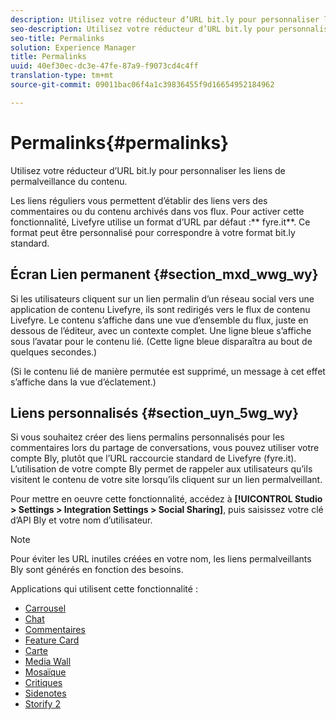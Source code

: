 ```yaml
---
description: Utilisez votre réducteur d’URL bit.ly pour personnaliser les liens de permalveillance du contenu.
seo-description: Utilisez votre réducteur d’URL bit.ly pour personnaliser les liens de permalveillance du contenu.
seo-title: Permalinks
solution: Experience Manager
title: Permalinks
uuid: 40ef30ec-dc3e-47fe-87a9-f9073cd4c4ff
translation-type: tm+mt
source-git-commit: 09011bac06f4a1c39836455f9d16654952184962

---
```



# Permalinks{#permalinks}

Utilisez votre réducteur d’URL bit.ly pour personnaliser les liens de permalveillance du contenu.

Les liens réguliers vous permettent d’établir des liens vers des commentaires ou du contenu archivés dans vos flux. Pour activer cette fonctionnalité, Livefyre utilise un format d’URL par défaut :** fyre.it**. Ce format peut être personnalisé pour correspondre à votre format bit.ly standard.

## Écran Lien permanent {#section_mxd_wwg_wy}

Si les utilisateurs cliquent sur un lien permalin d’un réseau social vers une application de contenu Livefyre, ils sont redirigés vers le flux de contenu Livefyre. Le contenu s’affiche dans une vue d’ensemble du flux, juste en dessous de l’éditeur, avec un contexte complet. Une ligne bleue s’affiche sous l’avatar pour le contenu lié. (Cette ligne bleue disparaîtra au bout de quelques secondes.)

(Si le contenu lié de manière permutée est supprimé, un message à cet effet s’affiche dans la vue d’éclatement.)

## Liens personnalisés {#section_uyn_5wg_wy}

Si vous souhaitez créer des liens permalins personnalisés pour les commentaires lors du partage de conversations, vous pouvez utiliser votre compte Bly, plutôt que l’URL raccourcie standard de Livefyre (fyre.it). L’utilisation de votre compte Bly permet de rappeler aux utilisateurs qu’ils visitent le contenu de votre site lorsqu’ils cliquent sur un lien permalveillant.

Pour mettre en oeuvre cette fonctionnalité, accédez à **[!UICONTROL Studio > Settings > Integration Settings > Social Sharing]**, puis saisissez votre clé d’API Bly et votre nom d’utilisateur.

>[!NOTE]
>
>Pour éviter les URL inutiles créées en votre nom, les liens permalveillants Bly sont générés en fonction des besoins.

Applications qui utilisent cette fonctionnalité :

* [Carrousel](/help/using/c-about-apps/c-carousel-app/c-carousel-app.md#c_carousel_app)
* [Chat](/help/using/c-about-apps/c-chat-app/c-chat-app.md#c_chat_app)
* [Commentaires](/help/using/c-about-apps/c-comments/c-comments.md)
* [Feature Card](/help/using/c-about-apps/c-feature-card-app/c-feature-card-app.md#c_feature_card_app)
* [Carte](/help/using/c-about-apps/c-map-app/c-map-app.md#c_map_app)
* [Media Wall](/help/using/c-about-apps/c-media-wall-app/c-media-wall-app.md#c_media_wall_app)
* [Mosaïque](/help/using/c-about-apps/c-mosaic-app/c-mosaic-app.md#c_mosaic_app)
* [Critiques](/help/using/c-about-apps/c-reviews-app/c-reviews-app.md#c_reviews_app)
* [Sidenotes](/help/using/c-about-apps/c-sidenotes-app/c-sidenotes-app.md#c_sidenotes_app)
* [Storify 2](/help/using/c-about-apps/c-storify2/c-storify2.md#c_storify2)

